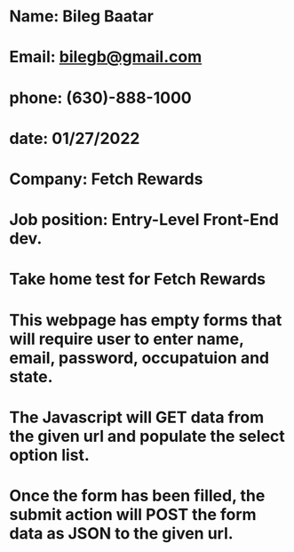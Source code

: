 # Name: Bileg Baatar
# Email: bilegb@gmail.com
# phone: (630)-888-1000
# date: 01/27/2022

# Company: Fetch Rewards
# Job position: Entry-Level Front-End dev.

# Take home test for Fetch Rewards

# This webpage has empty forms that will require user to enter name, email, password, occupatuion and state.
# The Javascript will GET data from the given url and populate the select option list.
# Once the form has been filled, the submit action will POST the form data as JSON to the given url.

